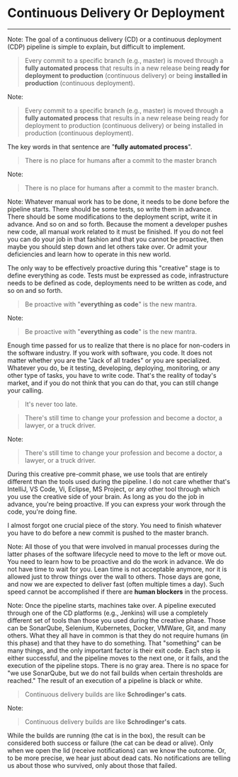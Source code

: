 <!-- .slide: data-background="../img/background/continuous-deployment.png" -->
# Continuous Delivery Or Deployment

---

Note:
The goal of a continuous delivery (CD) or a continuous deployment (CDP) pipeline is simple to explain, but difficult to implement.


<!-- .slide: data-background="../img/background/continuous-deployment.png" -->
> Every commit to a specific branch (e.g., master) is moved through a **fully automated process** that results in a new release being **ready for deployment to production** (continuous delivery) or being **installed in production** (continuous deployment).

Note:
> Every commit to a specific branch (e.g., master) is moved through a **fully automated process** that results in a new release being ready for deployment to production (continuous delivery) or being installed in production (continuous deployment).

The key words in that sentence are "**fully automated process**".


<!-- .slide: data-background="../img/background/continuous-deployment.png" -->
> There is no place for humans after a commit to the master branch

Note:
> There is no place for humans after a commit to the master branch.


<!-- .slide: data-background="img/assembly-cd-01.png" data-background-size="contain" -->

Note:
Whatever manual work has to be done, it needs to be done before the pipeline starts. There should be some tests, so write them in advance. There should be some modifications to the deployment script, write it in advance. And so on and so forth. Because the moment a developer pushes new code, all manual work related to it must be finished. If you do not feel you can do your job in that fashion and that you cannot be proactive, then maybe you should step down and let others take over. Or admit your deficiencies and learn how to operate in this new world.

The only way to be effectively proactive during this "creative" stage is to define everything as code. Tests must be expressed as code, infrastructure needs to be defined as code, deployments need to be written as code, and so on and so forth.


<!-- .slide: data-background="../img/background/continuous-deployment.png" -->
> Be proactive with "**everything as code**" is the new mantra.

Note:
> Be proactive with "**everything as code**" is the new mantra.

Enough time passed for us to realize that there is no place for non-coders in the software industry. If you work with software, you code. It does not matter whether you are the "Jack of all trades" or you are specialized. Whatever you do, be it testing, developing, deploying, monitoring, or any other type of tasks, you have to write code. That's the reality of today's market, and if you do not think that you can do that, you can still change your calling.


<!-- .slide: data-background="../img/background/continuous-deployment.png" -->
> It's never too late.

> There's still time to change your profession and become a doctor, a lawyer, or a truck driver.


<!-- .slide: data-background="img/assembly-cd-02.png" data-background-size="contain" -->

Note:
> There's still time to change your profession and become a doctor, a lawyer, or a truck driver.

During this creative pre-commit phase, we use tools that are entirely different than the tools used during the pipeline. I do not care whether that's IntelliJ, VS Code, Vi, Eclipse, MS Project, or any other tool through which you use the creative side of your brain. As long as you do the job in advance, you're being proactive. If you can express your work through the code, you're doing fine.

I almost forgot one crucial piece of the story. You need to finish whatever you have to do before a new commit is pushed to the master branch.


<!-- .slide: data-background="img/assembly-cd-03.png" data-background-size="contain" -->

Note:
All those of you that were involved in manual processes during the latter phases of the software lifecycle need to move to the left or move out. You need to learn how to be proactive and do the work in advance. We do not have time to wait for you. Lean time is not acceptable anymore, nor it is allowed just to throw things over the wall to others. Those days are gone, and now we are expected to deliver fast (often multiple times a day). Such speed cannot be accomplished if there are **human blockers** in the process.


<!-- .slide: data-background="img/assembly-cd-04.png" data-background-size="contain" -->

Note:
Once the pipeline starts, machines take over. A pipeline executed through one of the CD platforms (e.g., Jenkins) will use a completely different set of tools than those you used during the creative phase. Those can be SonarQube, Selenium, Kubernetes, Docker, VMWare, Git, and many others. What they all have in common is that they do not require humans (in this phase) and that they have to do something. That "something" can be many things, and the only important factor is their exit code. Each step is either successful, and the pipeline moves to the next one, or it fails, and the execution of the pipeline stops. There is no gray area. There is no space for "we use SonarQube, but we do not fail builds when certain thresholds are reached." The result of an execution of a pipeline is black or white.


<!-- .slide: data-background="img/assembly-cd-05.png" data-background-size="contain" -->


<!-- .slide: data-background="img/assembly-cd-06.png" data-background-size="contain" -->


<!-- .slide: data-background="img/schrodinger-cat.jpg" data-background-size="contain" -->
> Continuous delivery builds are like **Schrodinger's cats**.

Note:
> Continuous delivery builds are like **Schrodinger's cats**.

While the builds are running (the cat is in the box), the result can be considered both success or failure (the cat can be dead or alive). Only when we open the lid (receive notifications) can we know the outcome. Or, to be more precise, we hear just about dead cats. No notifications are telling us about those who survived, only about those that failed.